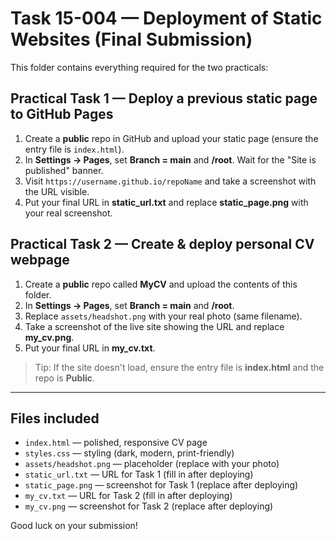 # Task 15-004 — Deployment of Static Websites (Final Submission)

This folder contains everything required for the two practicals:

## Practical Task 1 — Deploy a previous static page to GitHub Pages
1) Create a **public** repo in GitHub and upload your static page (ensure the entry file is `index.html`).  
2) In **Settings → Pages**, set **Branch = main** and **/root**. Wait for the "Site is published" banner.  
3) Visit `https://username.github.io/repoName` and take a screenshot with the URL visible.  
4) Put your final URL in **static_url.txt** and replace **static_page.png** with your real screenshot.

## Practical Task 2 — Create & deploy personal CV webpage
1) Create a **public** repo called **MyCV** and upload the contents of this folder.  
2) In **Settings → Pages**, set **Branch = main** and **/root**.  
3) Replace `assets/headshot.png` with your real photo (same filename).  
4) Take a screenshot of the live site showing the URL and replace **my_cv.png**.  
5) Put your final URL in **my_cv.txt**.

> Tip: If the site doesn't load, ensure the entry file is **index.html** and the repo is **Public**.

---

## Files included
- `index.html` — polished, responsive CV page
- `styles.css` — styling (dark, modern, print-friendly)
- `assets/headshot.png` — placeholder (replace with your photo)
- `static_url.txt` — URL for Task 1 (fill in after deploying)
- `static_page.png` — screenshot for Task 1 (replace after deploying)
- `my_cv.txt` — URL for Task 2 (fill in after deploying)
- `my_cv.png` — screenshot for Task 2 (replace after deploying)

Good luck on your submission!